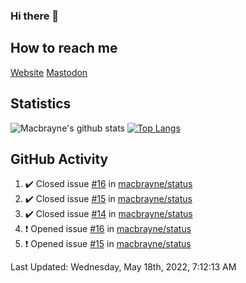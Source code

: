 ### Hi there 👋
## How to reach me
[Website](https://macbrayne.de)
[Mastodon](https://norden.social/@florentin)
<!--
Missing: Email
-->
## Statistics
![Macbrayne's github stats](https://github-readme-stats.vercel.app/api?username=macbrayne&count_private=true&show_icons=true&hide_rank=true&custom_title=macbrayne's%20GitHub%20Stats)
[![Top Langs](https://github-readme-stats.vercel.app/api/top-langs/?username=macbrayne&exclude_repo=liftron&layout=compact)](https://github.com/anuraghazra/github-readme-stats)
## GitHub Activity

<!--RECENT_ACTIVITY:start-->
1. ✔️ Closed issue [#16](https://github.com/macbrayne/status/issues/16) in [macbrayne/status](https://github.com/macbrayne/status)
2. ✔️ Closed issue [#15](https://github.com/macbrayne/status/issues/15) in [macbrayne/status](https://github.com/macbrayne/status)
3. ✔️ Closed issue [#14](https://github.com/macbrayne/status/issues/14) in [macbrayne/status](https://github.com/macbrayne/status)
4. ❗️ Opened issue [#16](https://github.com/macbrayne/status/issues/16) in [macbrayne/status](https://github.com/macbrayne/status)
5. ❗️ Opened issue [#15](https://github.com/macbrayne/status/issues/15) in [macbrayne/status](https://github.com/macbrayne/status)
<!--RECENT_ACTIVITY:end-->

<!--RECENT_ACTIVITY:last_update-->
Last Updated: Wednesday, May 18th, 2022, 7:12:13 AM
<!--RECENT_ACTIVITY:last_update_end-->


<!--
**macbrayne/macbrayne** is a ✨ _special_ ✨ repository because its `README.md` (this file) appears on your GitHub profile.

Here are some ideas to get you started:

- 🔭 I’m currently working on ...
- 🌱 I’m currently learning ...
- 👯 I’m looking to collaborate on ...
- 🤔 I’m looking for help with ...
- 💬 Ask me about ...
- 📫 How to reach me: ...
- 😄 Pronouns: ...
- ⚡ Fun fact: ...
-->
